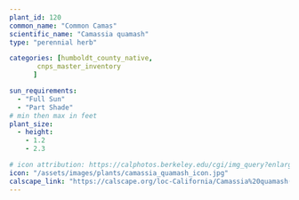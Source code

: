 ```yaml
---
plant_id: 120
common_name: "Common Camas"
scientific_name: "Camassia quamash"
type: "perennial herb"

categories: [humboldt_county_native,
       cnps_master_inventory
      ]

sun_requirements:
  - "Full Sun"
  - "Part Shade"
# min then max in feet
plant_size:
  - height: 
    - 1.2
    - 2.3

# icon attribution: https://calphotos.berkeley.edu/cgi/img_query?enlarge=0000+0000+0810+0644 
icon: "/assets/images/plants/camassia_quamash_icon.jpg" 
calscape_link: "https://calscape.org/loc-California/Camassia%20quamash(%20)"
---
```





